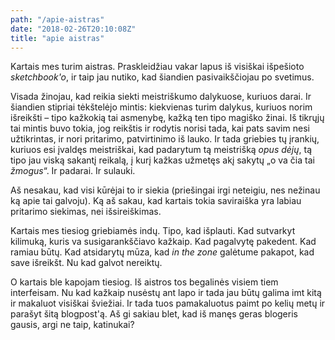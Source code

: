 ```yaml
---
path: "/apie-aistras"
date: "2018-02-26T20:10:08Z"
title: "apie aistras"
---
```


Kartais mes turim aistras. Praskleidžiau vakar lapus iš visiškai
išpešioto *sketchbook'o*, ir taip jau nutiko, kad šiandien
pasivaikščiojau po svetimus.

Visada žinojau, kad reikia siekti meistriškumo dalykuose, kuriuos darai.
Ir šiandien stipriai tėkštelėjo mintis: kiekvienas turim dalykus,
kuriuos norim išreikšti – tipo kažkokią tai asmenybę, kažką ten tipo
magiško žinai. Iš tikrųjų tai mintis buvo tokia, jog reikštis ir rodytis
norisi tada, kai pats savim nesi užtikrintas, ir nori pritarimo,
patvirtinimo iš lauko. Ir tada griebies tų įrankių, kuriuos esi įvaldęs
meistriškai, kad padarytum tą meistrišką *opus dėjų*, tą tipo jau viską
sakantį reikalą, į kurį kažkas užmetęs akį sakytų „o va čia tai
*žmogus*“. Ir padarai. Ir sulauki.

Aš nesakau, kad visi kūrėjai to ir siekia (priešingai irgi neteigiu, nes
nežinau ką apie tai galvoju). Ką aš sakau, kad kartais tokia saviraiška
yra labiau pritarimo siekimas, nei išsireiškimas.

Kartais mes tiesiog griebiamės indų. Tipo, kad išplauti. Kad sutvarkyt
kilimuką, kuris va susigarankščiavo kažkaip. Kad pagalvytę pakedent. Kad
ramiau būtų. Kad atsidarytų mūza, kad *in the zone* galėtume pakapot,
kad save išreikšt. Nu kad galvot nereiktų.

O kartais ble kapojam tiesiog. Iš aistros tos begalinės visiem tiem
interfeisam. Nu kad kažkaip nusėstų ant lapo ir tada jau būtų galima imt
kitą ir makaluot visiškai šviežiai. Ir tada tuos pamakaluotus paimt po
kelių metų ir parašyt šitą blogpost'ą. Aš gi sakiau blet, kad iš manęs
geras blogeris gausis, argi ne taip, katinukai?
